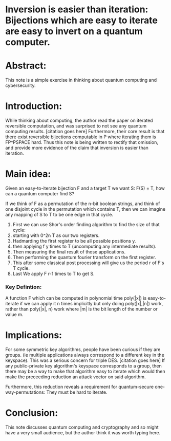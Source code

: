 # Inversion is easier than iteration: Bijections which are easy to iterate are easy to invert on a quantum computer.

# Abstract:
This note is a simple exercise in thinking about quantum computing and cybersecurity.

# Introduction:
While thinking about computing, the author read the paper on iterated reversible computation, 
and was surprised to not see any quantum computing results. [citation goes here]
Furthermore, their core result is that there exist reversible bijections computable in P where iterating them is FP^PSPACE hard.
Thus this note is being written to rectify that omission,
and provide more evidence of the claim that inversion is easier than iteration.

# Main idea:
Given an easy-to-iterate bijection F and a target T we want S: F(S) = T, how can a quantum computer find S?

If we think of F as a permutation of the n-bit boolean strings,
and think of one disjoint cycle in the permutation which contains T,
then we can imagine any mapping of S to T to be one edge in that cycle.
1. First we can use Shor's order finding algorithm to find the size of that cycle: 
2. starting with 0^2n T as our two registers.
3. Hadmarding the first register to be all possible positions y.
4. then applying f y times to T (uncomputing any intermediate results).
5. Then measuring the final result of those applications.
6. Then performing the quantum fourier transform on the first register.
7. This after some classical post processing will give us the period r of F's T cycle.
8. Last We apply F r-1 times to T to get S.

### Key Defintion:
A function F which can be computed in polynomial time poly(|x|)
is easy-to-iterate if we can apply it n times implicitly 
but only doing poly(|x|,|n|) work, rather than poly(|x|, n) work 
where |m| is the bit length of the number or value m.

# Implications:
For some symmetric key algorithms, people have been curious if they are groups.
(ie multiple applications always correspond to a different key in the keyspace).
This was a serious concern for triple DES. [citation goes here]
If any public-private key algorithm's keyspace corresponds to a group, then
there may be a way to make that algorithm easy to iterate which would then make
the preceeding reduction an attack vector on said algorithm.

Furthermore, this reduction reveals a requirement for quantum-secure one-way-permutations: They must be hard to iterate.

# Conclusion:
This note discusses quantum computing and cryptography and so might have a very small audience, but the author think it was worth typing here.



